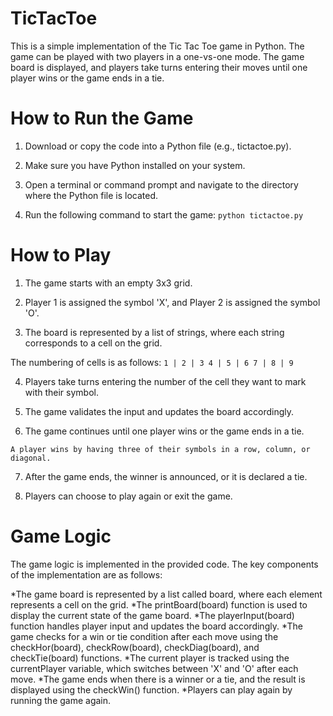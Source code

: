 # TicTacToe
This is a simple implementation of the Tic Tac Toe game in Python. The game can be played with two players in a one-vs-one mode. The game board is displayed, and players take turns entering their moves until one player wins or the game ends in a tie.

# How to Run the Game
  1. Download or copy the code into a Python file (e.g., tictactoe.py).

  2. Make sure you have Python installed on your system.

  3. Open a terminal or command prompt and navigate to the directory where the Python file is located.

  4. Run the following command to start the game:
        `python tictactoe.py`
        
# How to Play
  1. The game starts with an empty 3x3 grid.

  2. Player 1 is assigned the symbol 'X', and Player 2 is assigned the symbol 'O'.

  3. The board is represented by a list of strings, where each string corresponds to a cell on the grid.

   The numbering of cells is as follows:
      `1 | 2 | 3
         4 | 5 | 6
       7 | 8 | 9`
       
   4. Players take turns entering the number of the cell they want to mark with their symbol.

   5. The game validates the input and updates the board accordingly.

   6. The game continues until one player wins or the game ends in a tie.

    A player wins by having three of their symbols in a row, column, or diagonal.
    
   7. After the game ends, the winner is announced, or it is declared a tie.

   8. Players can choose to play again or exit the game.


  # Game Logic
  The game logic is implemented in the provided code. The key components of the implementation are as follows:

  *The game board is represented by a list called board, where each element represents a cell on the grid.
  *The printBoard(board) function is used to display the current state of the game board.
  *The playerInput(board) function handles player input and updates the board accordingly.
  *The game checks for a win or tie condition after each move using the checkHor(board), checkRow(board), checkDiag(board), and checkTie(board) functions.
  *The current player is tracked using the currentPlayer variable, which switches between 'X' and 'O' after each move.
  *The game ends when there is a winner or a tie, and the result is displayed using the checkWin() function.
  *Players can play again by running the game again.
